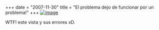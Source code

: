 +++
date = "2007-11-30"
title = "El problema dejo de funcionar por un problema!"
+++
[![image](http://diegomichel.org/wp-content/uploads/2007/11/image-thumb10.png)](http://diegomichel.org/wp-content/uploads/2007/11/image11.png)

WTF! este vista y sus errores xD.


